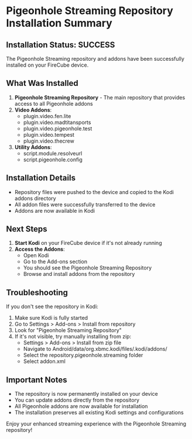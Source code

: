 # Pigeonhole Streaming Repository Installation Summary

## Installation Status: SUCCESS

The Pigeonhole Streaming repository and addons have been successfully installed on your FireCube device.

## What Was Installed

1. **Pigeonhole Streaming Repository** - The main repository that provides access to all Pigeonhole addons
2. **Video Addons**:
   - plugin.video.fen.lite
   - plugin.video.madtitansports
   - plugin.video.pigeonhole.test
   - plugin.video.tempest
   - plugin.video.thecrew
3. **Utility Addons**:
   - script.module.resolveurl
   - script.pigeonhole.config

## Installation Details

- Repository files were pushed to the device and copied to the Kodi addons directory
- All addon files were successfully transferred to the device
- Addons are now available in Kodi

## Next Steps

1. **Start Kodi** on your FireCube device if it's not already running
2. **Access the Addons**:
   - Open Kodi
   - Go to the Add-ons section
   - You should see the Pigeonhole Streaming Repository
   - Browse and install addons from the repository

## Troubleshooting

If you don't see the repository in Kodi:

1. Make sure Kodi is fully started
2. Go to Settings > Add-ons > Install from repository
3. Look for "Pigeonhole Streaming Repository"
4. If it's not visible, try manually installing from zip:
   - Settings > Add-ons > Install from zip file
   - Navigate to Android/data/org.xbmc.kodi/files/.kodi/addons/
   - Select the repository.pigeonhole.streaming folder
   - Select addon.xml

## Important Notes

- The repository is now permanently installed on your device
- You can update addons directly from the repository
- All Pigeonhole addons are now available for installation
- The installation preserves all existing Kodi settings and configurations

Enjoy your enhanced streaming experience with the Pigeonhole Streaming repository!
